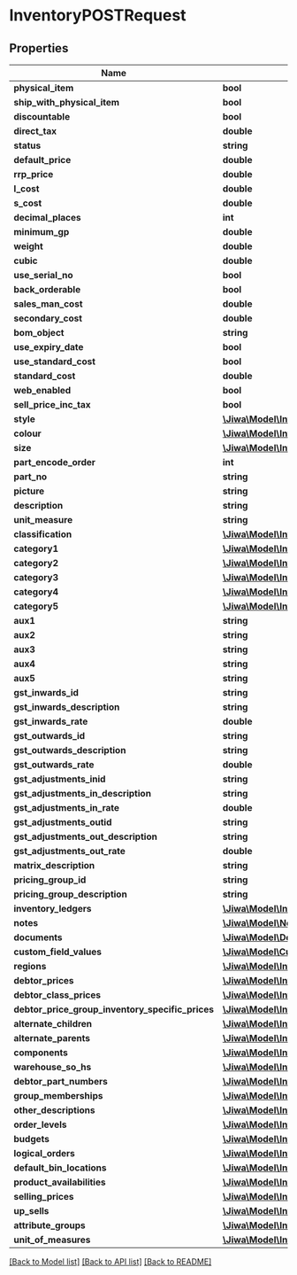 # InventoryPOSTRequest

## Properties
Name | Type | Description | Notes
------------ | ------------- | ------------- | -------------
**physical_item** | **bool** |  | [optional] 
**ship_with_physical_item** | **bool** |  | [optional] 
**discountable** | **bool** |  | [optional] 
**direct_tax** | **double** |  | [optional] 
**status** | **string** |  | [optional] 
**default_price** | **double** |  | [optional] 
**rrp_price** | **double** |  | [optional] 
**l_cost** | **double** |  | [optional] 
**s_cost** | **double** |  | [optional] 
**decimal_places** | **int** |  | [optional] 
**minimum_gp** | **double** |  | [optional] 
**weight** | **double** |  | [optional] 
**cubic** | **double** |  | [optional] 
**use_serial_no** | **bool** |  | [optional] 
**back_orderable** | **bool** |  | [optional] 
**sales_man_cost** | **double** |  | [optional] 
**secondary_cost** | **double** |  | [optional] 
**bom_object** | **string** |  | [optional] 
**use_expiry_date** | **bool** |  | [optional] 
**use_standard_cost** | **bool** |  | [optional] 
**standard_cost** | **double** |  | [optional] 
**web_enabled** | **bool** |  | [optional] 
**sell_price_inc_tax** | **bool** |  | [optional] 
**style** | [**\Jiwa\Model\InventoryStyle**](InventoryStyle.md) |  | [optional] 
**colour** | [**\Jiwa\Model\InventoryColour**](InventoryColour.md) |  | [optional] 
**size** | [**\Jiwa\Model\InventorySize**](InventorySize.md) |  | [optional] 
**part_encode_order** | **int** |  | [optional] 
**part_no** | **string** |  | [optional] 
**picture** | **string** |  | [optional] 
**description** | **string** |  | [optional] 
**unit_measure** | **string** |  | [optional] 
**classification** | [**\Jiwa\Model\InventoryClassification**](InventoryClassification.md) |  | [optional] 
**category1** | [**\Jiwa\Model\InventoryCategory**](InventoryCategory.md) |  | [optional] 
**category2** | [**\Jiwa\Model\InventoryCategory**](InventoryCategory.md) |  | [optional] 
**category3** | [**\Jiwa\Model\InventoryCategory**](InventoryCategory.md) |  | [optional] 
**category4** | [**\Jiwa\Model\InventoryCategory**](InventoryCategory.md) |  | [optional] 
**category5** | [**\Jiwa\Model\InventoryCategory**](InventoryCategory.md) |  | [optional] 
**aux1** | **string** |  | [optional] 
**aux2** | **string** |  | [optional] 
**aux3** | **string** |  | [optional] 
**aux4** | **string** |  | [optional] 
**aux5** | **string** |  | [optional] 
**gst_inwards_id** | **string** |  | [optional] 
**gst_inwards_description** | **string** |  | [optional] 
**gst_inwards_rate** | **double** |  | [optional] 
**gst_outwards_id** | **string** |  | [optional] 
**gst_outwards_description** | **string** |  | [optional] 
**gst_outwards_rate** | **double** |  | [optional] 
**gst_adjustments_inid** | **string** |  | [optional] 
**gst_adjustments_in_description** | **string** |  | [optional] 
**gst_adjustments_in_rate** | **double** |  | [optional] 
**gst_adjustments_outid** | **string** |  | [optional] 
**gst_adjustments_out_description** | **string** |  | [optional] 
**gst_adjustments_out_rate** | **double** |  | [optional] 
**matrix_description** | **string** |  | [optional] 
**pricing_group_id** | **string** |  | [optional] 
**pricing_group_description** | **string** |  | [optional] 
**inventory_ledgers** | [**\Jiwa\Model\InventoryLedger[]**](InventoryLedger.md) |  | [optional] 
**notes** | [**\Jiwa\Model\Note[]**](Note.md) |  | [optional] 
**documents** | [**\Jiwa\Model\Document[]**](Document.md) |  | [optional] 
**custom_field_values** | [**\Jiwa\Model\CustomFieldValue[]**](CustomFieldValue.md) |  | [optional] 
**regions** | [**\Jiwa\Model\InventoryRegion[]**](InventoryRegion.md) |  | [optional] 
**debtor_prices** | [**\Jiwa\Model\InventoryDebtorPrice[]**](InventoryDebtorPrice.md) |  | [optional] 
**debtor_class_prices** | [**\Jiwa\Model\InventoryDebtorClassificationPrice[]**](InventoryDebtorClassificationPrice.md) |  | [optional] 
**debtor_price_group_inventory_specific_prices** | [**\Jiwa\Model\InventoryDebtorPriceGroupInventorySpecific[]**](InventoryDebtorPriceGroupInventorySpecific.md) |  | [optional] 
**alternate_children** | [**\Jiwa\Model\InventoryAlternateChild[]**](InventoryAlternateChild.md) |  | [optional] 
**alternate_parents** | [**\Jiwa\Model\InventoryAlternateParent[]**](InventoryAlternateParent.md) |  | [optional] 
**components** | [**\Jiwa\Model\InventoryComponent[]**](InventoryComponent.md) |  | [optional] 
**warehouse_so_hs** | [**\Jiwa\Model\InventoryWarehouseSOH[]**](InventoryWarehouseSOH.md) |  | [optional] 
**debtor_part_numbers** | [**\Jiwa\Model\InventoryDebtorPartNumber[]**](InventoryDebtorPartNumber.md) |  | [optional] 
**group_memberships** | [**\Jiwa\Model\InventoryGroupMembership[]**](InventoryGroupMembership.md) |  | [optional] 
**other_descriptions** | [**\Jiwa\Model\InventoryOtherDescription[]**](InventoryOtherDescription.md) |  | [optional] 
**order_levels** | [**\Jiwa\Model\InventoryOrderLevel[]**](InventoryOrderLevel.md) |  | [optional] 
**budgets** | [**\Jiwa\Model\InventoryBudget[]**](InventoryBudget.md) |  | [optional] 
**logical_orders** | [**\Jiwa\Model\InventoryLogicalOrder[]**](InventoryLogicalOrder.md) |  | [optional] 
**default_bin_locations** | [**\Jiwa\Model\InventoryDefaultBinLocation[]**](InventoryDefaultBinLocation.md) |  | [optional] 
**product_availabilities** | [**\Jiwa\Model\InventoryProductAvailability[]**](InventoryProductAvailability.md) |  | [optional] 
**selling_prices** | [**\Jiwa\Model\InventorySellingPrices**](InventorySellingPrices.md) |  | [optional] 
**up_sells** | [**\Jiwa\Model\InventoryUpSell[]**](InventoryUpSell.md) |  | [optional] 
**attribute_groups** | [**\Jiwa\Model\InventoryAttributeGroup[]**](InventoryAttributeGroup.md) |  | [optional] 
**unit_of_measures** | [**\Jiwa\Model\InventoryUnitOfMeasure[]**](InventoryUnitOfMeasure.md) |  | [optional] 

[[Back to Model list]](../README.md#documentation-for-models) [[Back to API list]](../README.md#documentation-for-api-endpoints) [[Back to README]](../README.md)


